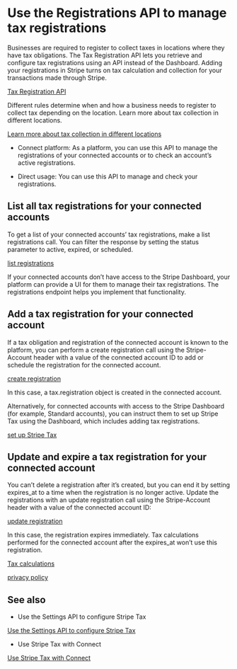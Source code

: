 # Use the Registrations API to manage tax registrations

Businesses are required to register to collect taxes in locations where they have tax obligations. The Tax Registration API lets you retrieve and configure tax registrations using an API instead of the Dashboard. Adding your registrations in Stripe turns on tax calculation and collection for your transactions made through Stripe.

[Tax Registration API](/api/tax/registrations)

Different rules determine when and how a business needs to register to collect tax depending on the location. Learn more about tax collection in different locations.

[Learn more about tax collection in different locations](/tax/supported-countries)

- Connect platform: As a platform, you can use this API to manage the registrations of your connected accounts or to check an account’s active registrations.

- Direct usage: You can use this API to manage and check your registrations.

## List all tax registrations for your connected accounts

To get a list of your connected accounts’ tax registrations, make a list registrations call. You can filter the response by setting the status parameter to active, expired, or scheduled.

[list registrations](/api/tax/registrations)

If your connected accounts don’t have access to the Stripe Dashboard, your platform can provide a UI for them to manage their tax registrations. The registrations endpoint helps you implement that functionality.

## Add a tax registration for your connected account

If a tax obligation and registration of the connected account is known to the platform, you can perform a create registration call using the Stripe-Account header with a value of the connected account ID to add or schedule the registration for the connected account.

[create registration](/api/tax/registrations/create)

In this case, a tax.registration object is created in the connected account.

Alternatively, for connected accounts with access to the Stripe Dashboard (for example, Standard accounts), you can instruct them to set up Stripe Tax using the Dashboard, which includes adding tax registrations.

[set up Stripe Tax](/tax/set-up)

## Update and expire a tax registration for your connected account

You can’t delete a registration after it’s created, but you can end it by setting expires_at to a time when the registration is no longer active. Update the registrations with an update registration call using the Stripe-Account header with a value of the connected account ID:

[update registration](/api/tax/registrations/update)

In this case, the registration expires immediately. Tax calculations performed for the connected account after the expires_at won’t use this registration.

[Tax calculations](/api/tax/calculations)

[privacy policy](https://stripe.com/privacy)

## See also

- Use the Settings API to configure Stripe Tax

[Use the Settings API to configure Stripe Tax](/tax/settings-api)

- Use Stripe Tax with Connect

[Use Stripe Tax with Connect](/tax/connect)
